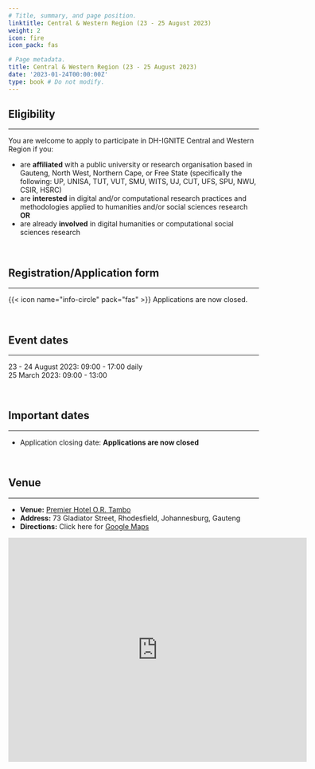 ```yaml
---
# Title, summary, and page position.
linktitle: Central & Western Region (23 - 25 August 2023)
weight: 2
icon: fire
icon_pack: fas

# Page metadata.
title: Central & Western Region (23 - 25 August 2023)
date: '2023-01-24T00:00:00Z'
type: book # Do not modify.
---
```



## Eligibility
---
You are welcome to apply to participate in DH-IGNITE Central and Western Region if you:
- are **affiliated** with a public university or research organisation based in Gauteng, North West, Northern Cape, or Free State (specifically the following: UP, UNISA, TUT, VUT, SMU, WITS, UJ, CUT, UFS, SPU, NWU, CSIR, HSRC)
- are **interested** in digital and/or computational research practices and methodologies applied to humanities and/or social sciences research  **OR** 
- are already **involved** in digital humanities or computational social sciences research

<br>

## Registration/Application form
---

{{< icon name="info-circle" pack="fas" >}} Applications are now closed.

<br>


## Event dates
---

23 - 24 August 2023: 09:00 - 17:00 daily <br>
25 March 2023: 09:00 - 13:00 

<br>

## Important dates
---

- Application closing date: __Applications are now closed__


<br>

## Venue
---

- **Venue:**  [Premier Hotel O.R. Tambo](https://www.premierhotels.co.za/hotels/gauteng/johannesburg/or-tambo-airport/)
- **Address:** 73 Gladiator Street, Rhodesfield, Johannesburg, Gauteng
- **Directions:** Click here for [Google Maps](https://goo.gl/maps/hhd7ntjry5VfEYG96)

<iframe src="https://www.google.com/maps/embed?pb=!1m18!1m12!1m3!1d3582.2895542040355!2d28.228586776191996!3d-26.122100377127257!2m3!1f0!2f0!3f0!3m2!1i1024!2i768!4f13.1!3m3!1m2!1s0x1e95145dca0acbeb%3A0x8dad0bf92f1dd554!2sPremier%20Hotel%20O.R.%20Tambo!5e0!3m2!1sen!2sza!4v1687947941024!5m2!1sen!2sza" width="600" height="450" style="border:0;" allowfullscreen="" loading="lazy" referrerpolicy="no-referrer-when-downgrade"></iframe>
